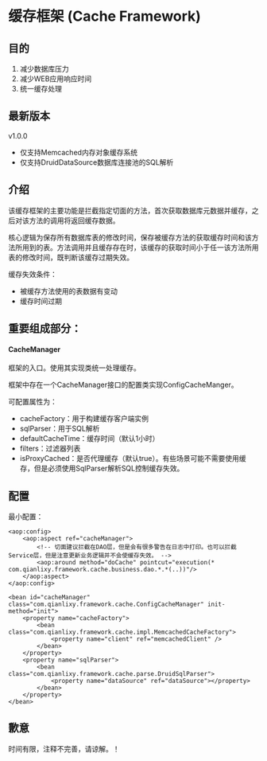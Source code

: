 # 缓存框架 (Cache Framework)
## 目的
1. 减少数据库压力
2. 减少WEB应用响应时间
3. 统一缓存处理

## 最新版本

v1.0.0

* 仅支持Memcached内存对象缓存系统
* 仅支持DruidDataSource数据库连接池的SQL解析

## 介绍
该缓存框架的主要功能是拦截指定切面的方法，首次获取数据库元数据并缓存，之后对该方法的调用将返回缓存数据。

核心逻辑为保存所有数据库表的修改时间，保存被缓存方法的获取缓存时间和该方法所用到的表。方法调用并且缓存存在时，该缓存的获取时间小于任一该方法所用表的修改时间，既判断该缓存过期失效。

缓存失效条件：

* 被缓存方法使用的表数据有变动
* 缓存时间过期

## 重要组成部分：
#### CacheManager

框架的入口。使用其实现类统一处理缓存。

框架中存在一个CacheManager接口的配置类实现ConfigCacheManger。

可配置属性为：

* cacheFactory：用于构建缓存客户端实例
* sqlParser：用于SQL解析
* defaultCacheTime：缓存时间（默认1小时）
* filters：过滤器列表
* isProxyCached：是否代理缓存（默认true）。有些场景可能不需要使用缓存，但是必须使用SqlParser解析SQL控制缓存失效。

## 配置

最小配置：

	<aop:config>
		<aop:aspect ref="cacheManager">
			<!-- 切面建议拦截在DAO层，但是会有很多警告在日志中打印。也可以拦截Service层，但是注意更新业务逻辑并不会使缓存失效。 -->
			<aop:around method="doCache" pointcut="execution(* com.qianlixy.framework.cache.business.dao.*.*(..))"/>
		</aop:aspect>
	</aop:config>
	
	<bean id="cacheManager" class="com.qianlixy.framework.cache.ConfigCacheManager" init-method="init">
		<property name="cacheFactory">
			<bean class="com.qianlixy.framework.cache.impl.MemcachedCacheFactory">
				<property name="client" ref="memcachedClient" />
			</bean>
		</property>
		<property name="sqlParser">
			<bean class="com.qianlixy.framework.cache.parse.DruidSqlParser">
				<property name="dataSource" ref="dataSource"></property>
			</bean>
		</property>
	</bean>
	
## 歉意
时间有限，注释不完善，请谅解。！